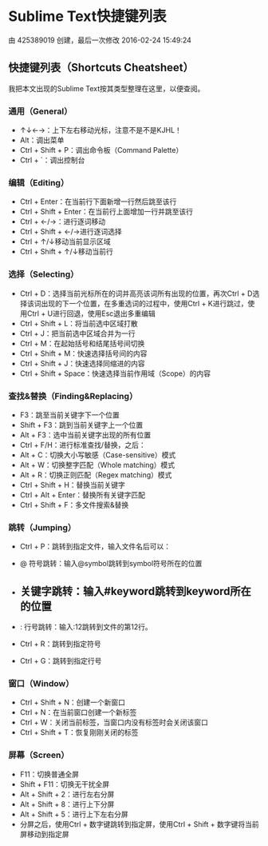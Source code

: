 # Sublime Text快捷键列表

由 425389019 创建，最后一次修改 2016-02-24 15:49:24

## 快捷键列表（Shortcuts Cheatsheet）

我把本文出现的Sublime Text按其类型整理在这里，以便查阅。

### 通用（General）

- ↑↓←→：上下左右移动光标，注意不是不是KJHL！
- Alt：调出菜单
- Ctrl + Shift + P：调出命令板（Command Palette）
- Ctrl + `：调出控制台

### 编辑（Editing）

- Ctrl + Enter：在当前行下面新增一行然后跳至该行
- Ctrl + Shift + Enter：在当前行上面增加一行并跳至该行
- Ctrl + ←/→：进行逐词移动
- Ctrl + Shift + ←/→进行逐词选择
- Ctrl + ↑/↓移动当前显示区域
- Ctrl + Shift + ↑/↓移动当前行

### 选择（Selecting）

- Ctrl + D：选择当前光标所在的词并高亮该词所有出现的位置，再次Ctrl + D选择该词出现的下一个位置，在多重选词的过程中，使用Ctrl + K进行跳过，使用Ctrl + U进行回退，使用Esc退出多重编辑
- Ctrl + Shift + L：将当前选中区域打散
- Ctrl + J：把当前选中区域合并为一行
- Ctrl + M：在起始括号和结尾括号间切换
- Ctrl + Shift + M：快速选择括号间的内容
- Ctrl + Shift + J：快速选择同缩进的内容
- Ctrl + Shift + Space：快速选择当前作用域（Scope）的内容

### 查找&替换（Finding&Replacing）

- F3：跳至当前关键字下一个位置
- Shift + F3：跳到当前关键字上一个位置
- Alt + F3：选中当前关键字出现的所有位置
- Ctrl + F/H：进行标准查找/替换，之后：
- Alt + C：切换大小写敏感（Case-sensitive）模式
- Alt + W：切换整字匹配（Whole matching）模式
- Alt + R：切换正则匹配（Regex matching）模式
- Ctrl + Shift + H：替换当前关键字
- Ctrl + Alt + Enter：替换所有关键字匹配
- Ctrl + Shift + F：多文件搜索&替换

### 跳转（Jumping）

- Ctrl + P：跳转到指定文件，输入文件名后可以：

- @ 符号跳转：输入@symbol跳转到symbol符号所在的位置

- ## 关键字跳转：输入#keyword跳转到keyword所在的位置

- : 行号跳转：输入:12跳转到文件的第12行。

- Ctrl + R：跳转到指定符号

- Ctrl + G：跳转到指定行号

### 窗口（Window）

- Ctrl + Shift + N：创建一个新窗口
- Ctrl + N：在当前窗口创建一个新标签
- Ctrl + W：关闭当前标签，当窗口内没有标签时会关闭该窗口
- Ctrl + Shift + T：恢复刚刚关闭的标签

### 屏幕（Screen）

- F11：切换普通全屏
- Shift + F11：切换无干扰全屏
- Alt + Shift + 2：进行左右分屏
- Alt + Shift + 8：进行上下分屏
- Alt + Shift + 5：进行上下左右分屏
- 分屏之后，使用Ctrl + 数字键跳转到指定屏，使用Ctrl + Shift + 数字键将当前屏移动到指定屏